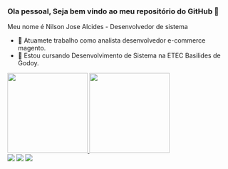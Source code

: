 ### Ola pessoal, Seja bem vindo ao meu repositório do GitHub 👋

Meu nome é Nilson Jose Alcides - Desenvolvedor de sistema 

- 🔭 Atuamete trabalho como analista desenvolvedor e-commerce magento.
- 🌱 Estou cursando Desenvolvimento de Sistema  na ETEC Basilides de Godoy.

<div>
  <a href="https://github.com/Nilson-Alcides">
  <img height="180em" src="https://github-readme-stats.vercel.app/api?username=Nilson-Alcides&show_icons=true&theme=dark&include_all_commits=true&count_private=true"/>
  <img height="180em" src="https://github-readme-stats.vercel.app/api/top-langs/?username=Nilson-Alcides&layout=compact&langs_count=7&theme=dark"/>
</div>
  
 <div> 
 <!-- <a href="https://www.youtube.com/channel/UC_-uuuZbY0AAt9CViNzvc-Q" target="_blank"><img src="https://img.shields.io/badge/YouTube-FF0000?style=for-the-badge&logo=youtube&logoColor=white" target="_blank"></a>-->
  <a href="https://www.instagram.com/nilson_alcides/" target="_blank"><img src="https://img.shields.io/badge/-Instagram-%23E4405F?style=for-the-badge&logo=instagram&logoColor=white" target="_blank"></a>
 	<!-- <a href="https://www.twitch.tv/rafaballerinii" target="_blank"><img src="https://img.shields.io/badge/Twitch-9146FF?style=for-the-badge&logo=twitch&logoColor=white" target="_blank"></a>
 <a href="https://discord.gg/G9GPg5SA75" target="_blank"><img src="https://img.shields.io/badge/Discord-7289DA?style=for-the-badge&logo=discord&logoColor=white" target="_blank"></a> -->
  <a href = "mailto:nisonalcise@gmail.com"><img src="https://img.shields.io/badge/-Gmail-%23333?style=for-the-badge&logo=gmail&logoColor=white" target="_blank"></a>
  <a href="https://www.linkedin.com/in/nilson-alcides-48843ba7/" target="_blank"><img src="https://img.shields.io/badge/-LinkedIn-%230077B5?style=for-the-badge&logo=linkedin&logoColor=white" target="_blank"></a> 
 
 <!--  ![Snake animation](https://github.com/Nilson-Alcides/Nilson-Alcides/blob/output/github-contribution-grid-snake.svg)-->
 
</div>
<!--
**Nilson-Alcides/nilson-alcides** is a ✨ _special_ ✨ repository because its `README.md` (this file) appears on your GitHub profile.

Here are some ideas to get you started:

- 🔭 Atuuamete trabalho como analista desenvolvedor e-commerce magento...
- 🌱 I’m currently learning ...
- 👯 I’m looking to collaborate on ...
- 🤔 I’m looking for help with ...
- 💬 Ask me about ...
- 📫 How to reach me: ...
- 😄 Pronouns: ...
- ⚡ Fun fact: ...
-->
